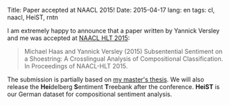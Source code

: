 Title: Paper accepted at NAACL 2015!
Date: 2015-04-17
lang: en
tags: cl, naacl, HeiST, rntn


I am extremely happy to announce that a paper written by Yannick Versley and me
was accepted at
[NAACL HLT 2015](http://naacl.org/naacl-hlt-2015/):

> Michael Haas and Yannick Versley (2015) Subsentential Sentiment on a Shoestring:
> A Crosslingual Analysis of Compositional Classification. In Proceedings of NAACL-HLT 2015. 

The submission is partially based on
[my master's thesis]({filename}/pages/ma-thesis.md).
We will also release the **Hei**delberg **S**entiment **T**reebank after the conference.
**HeiST** is our German dataset for compositional sentiment analysis.
